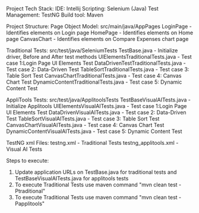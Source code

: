 
Project Tech Stack:
IDE: Intellij
Scripting: Selenium (Java)
Test Management: TestNG
Build tool: Maven

Project Structure:
Page Object Model: src/main/java/AppPages
LoginPage - Identifies elements on Login page 
HomePage - Identifies elements on Home page
CanvasChart - Identifies elements on Compare Expenses chart page

Traditional Tests: src/test/java/SeleniumTests
TestBase.java - Initialize driver, Before and After test methods
UIElementsTraditionalTests.java - Test case 1:Login Page UI Elements Test
DataDrivenTestTraditionalTests.java - Test case 2: Data-Driven Test
TableSortTraditionalTests.java - Test case 3: Table Sort Test
CanvasChartTraditionalTests.java - Test case 4: Canvas Chart Test
DynamicContentTraditionalTests.java - Test case 5: Dynamic Content Test


AppliTools Tests: src/test/java/ApplitoolsTests
TestBaseVisualAITests.java - Initialize Applitools 
UIElementsVisualAITests.java - Test case 1:Login Page UI Elements Test
DataDrivenVisualAITests.java - Test case 2: Data-Driven Test
TableSortVisualAITests.java - Test case 3: Table Sort Test
CanvasChartVisualAITests.java - Test case 4: Canvas Chart Test
DynamicContentVisualAITests.java - Test case 5: Dynamic Content Test

TestNG xml Files: 
testng.xml - Traditional Tests
testng_applitools.xml - Visual AI Tests

Steps to execute:
1. Update application URLs on TestBase.java for traditional tests and TestBaseVisualAITests.java for applitools tests
2. To execute Traditional Tests use maven command "mvn clean test -Ptraditional"
3. To execute Traditional Tests use maven command "mvn clean test -Papplitools"